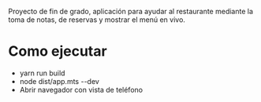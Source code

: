 Proyecto de fin de grado, aplicación para ayudar al restaurante mediante la toma de notas, de reservas y mostrar el menú en vivo.

# Como ejecutar

- yarn run build
- node dist/app.mts --dev
- Abrir navegador con vista de teléfono
